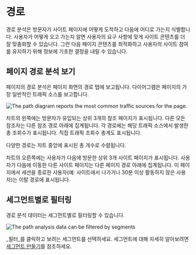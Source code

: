 # 경로

경로 분석은 방문자가 사이트 페이지에 어떻게 도착하고 다음에 어디로 가는지 식별합니다. 사용자가 어떻게 오고 가는지 알면 사용자의 요구 사항에 맞게 사이트 콘텐츠를 더 잘 맞춤화할 수 있습니다. 그런 다음 페이지 콘텐츠를 최적화하고 사용자의 사이트 참여를 유지하기 위해 정보에 기초한 결정을 내릴 수 있습니다.

## 페이지 경로 분석 보기

페이지의 경로 분석은 페이지 화면의 경로 탭에 보고됩니다. 다이어그램은 페이지의 가장 일반적인 트래픽 소스를 보고합니다.

![The path diagram reports the most common traffic sources for the page.](paths/images/01.png)

차트의 왼쪽에는 방문자가 유입되는 상위 3개의 참조 페이지가 표시됩니다. 다른 모든 참조자는 다른 참조 경로 아래에 집계됩니다. 각 경로에는 해당 트래픽 소스에서 발생한 총 조회수가 표시됩니다. 직접 트래픽 조회수 총계도 표시됩니다.

다양한 경로는 차트 중앙에 표시된 총 개수로 수렴됩니다.

차트의 오른쪽에는 사용자가 다음에 방문한 상위 3개 사이트 페이지가 표시됩니다. 사용자가 다음에 이동한 다른 사이트 페이지는 다른 페이지 경로 아래에 집계됩니다. 이 페이지에서 세션을 종료한 사용자(예: 사이트에서 나가거나 30분 이상 활동하지 않은 사용자)는 이탈 경로에 표시됩니다.

## 세그먼트별로 필터링

경로 분석 데이터는 세그먼트별로 필터링할 수 있습니다.

![The path analysis data can be filtered by segments](./paths/images/02.png)

_필터_를 클릭하고 보려는 세그먼트를 선택하세요. 세그먼트에 대해 자세히 알아보려면 [세그먼트 만들기](../../people/segments/creating-segments.md)를 참조하세요.
